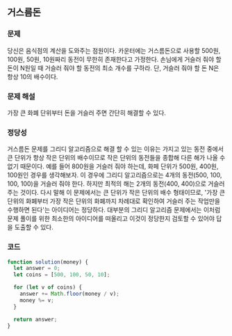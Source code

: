 ## 거스름돈

### 문제

당신은 음식점의 계산을 도와주는 점원이다. 카운터에는 거스름돈으로 사용할 500원, 100원, 50원, 10원짜리 동전이 무한히 존재한다고 가정한다. 손님에게 거슬러 줘야 할 돈이 N원일 때 거슬러 줘야 할 동전의 최소 개수를 구하라. 단, 거슬러 줘야 할 돈 N은 항상 10의 배수이다.

### 문제 해설

가장 큰 화폐 단위부터 돈을 거슬러 주면 간단히 해결할 수 있다.

### 정당성

거스름돈 문제를 그리디 알고리즘으로 해결 할 수 있는 이유는 가지고 있는 동전 중에서 큰 단위가 항상 작은 단위의 배수이므로 작은 단위의 동전들을 종합해 다른 해가 나올 수 없기 때문이다. 예를 들어 800원을 거슬러 줘야 하는데, 화페 단위가 500원, 400원, 100원인 경우를 생각해보자. 이 경우에 그리디 알고리즘으로는 4개의 동전(500, 100, 100, 100)을 거슬러 줘야 한다. 하지만 최적의 해는 2개의 동전(400, 400)으로 거슬러 주는 것이다. 다시 말해 이 문제에서는 큰 단위가 작은 단위의 배수 형태이므로, '가장 큰 단위의 화폐부터 가장 작은 단위의 화폐까지 차례대로 확인하여 거슬러 주는 작업만을 수행하면 된다'는 아이디어는 정당하다. 대부분의 그리디 알고리즘 문제에서는 이처럼 문제 풀이를 위한 최소한의 아이디어를 떠올리고 이것이 정당한지 검토할 수 있어야 답을 도출할 수 있다.

### 코드

```js
function solution(money) {
  let answer = 0;
  let coins = [500, 100, 50, 10];

  for (let v of coins) {
    answer += Math.floor(money / v);
    money %= v;
  }

  return answer;
}
```
